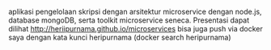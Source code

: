 
aplikasi pengelolaan skripsi dengan arsitektur microservice dengan node.js, database mongoDB, serta toolkit microservice seneca. Presentasi dapat dilihat http://heriipurnama.github.io/microservices bisa juga push via docker saya dengan kata kunci heripurnama (docker search heripurnama)


